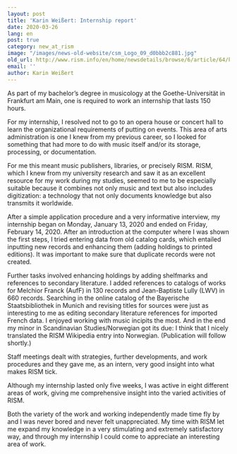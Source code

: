 ```yaml
---
layout: post
title: 'Karin Weißert: Internship report'
date: 2020-03-26
lang: en
post: true
category: new_at_rism
image: "/images/news-old-website/csm_Logo_09_d0bbb2c881.jpg"
old_url: http://www.rism.info/en/home/newsdetails/browse/6/article/64/karin-weissert-internship-report.html
email: ''
author: Karin Weißert
---
```


As part of my bachelor’s degree in musicology at the Goethe-Universität in Frankfurt am Main, one is required to work an internship that lasts 150 hours.

For my internship, I resolved not to go to an opera house or concert hall to learn the organizational requirements of putting on events. This area of arts administration is one I knew from my previous career, so I looked for something that had more to do with music itself and/or its storage, processing, or documentation.

For me this meant music publishers, libraries, or precisely RISM. RISM, which I knew from my university research and saw it as an excellent resource for my work during my studies, seemed to me to be especially suitable because it combines not only music and text but also includes digitization: a technology that not only documents knowledge but also transmits it worldwide.

After a simple application procedure and a very informative interview, my internship began on Monday, January 13, 2020 and ended on Friday, February 14, 2020. After an introduction at the computer where I was shown the first steps, I tried entering data from old catalog cards, which entailed inputting new records and enhancing them (adding holdings to printed editions). It was important to make sure that duplicate records were not created.

Further tasks involved enhancing holdings by adding shelfmarks and references to secondary literature. I added references to catalogs of works for Melchior Franck (AufF) in 130 records and Jean-Baptiste Lully (LWV) in 660 records. Searching in the online catalog of the Bayerische Staatsbibliothek in Munich and revising titles for sources were just as interesting to me as editing secondary literature references for imported French data. I enjoyed working with music incipits the most. And in the end my minor in Scandinavian Studies/Norwegian got its due: I think that I nicely translated the RISM Wikipedia entry into Norwegian. (Publication will follow shortly.)

Staff meetings dealt with strategies, further developments, and work procedures and they gave me, as an intern, very good insight into what makes RISM tick.

Although my internship lasted only five weeks, I was active in eight different areas of work, giving me comprehensive insight into the varied activities of RISM.

Both the variety of the work and working independently made time fly by and I was never bored and never felt unappreciated. My time with RISM let me expand my knowledge in a very stimulating and extremely satisfactory way, and through my internship I could come to appreciate an interesting area of work.